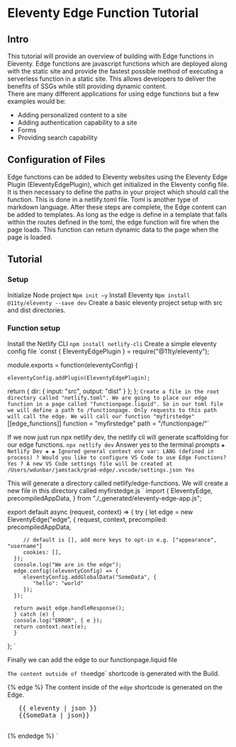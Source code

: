 # Eleventy Edge Function Tutorial

## Intro
This tutorial will provide an overview of building with Edge functions in Eleventy. Edge functions are javascript functions which are deployed along with the static site and provide the fastest possible method of executing a serverless function in a static site. This allows developers to deliver the benefits of SSGs while still providing dynamic content.  
There are many different applications for using edge functions but a few examples would be:
-	Adding personalized content to a site
-	Adding authentication capability to a site
-	Forms
-	Providing search capability

## Configuration of Files
Edge functions can be added to Eleventy websites using the Eleventy Edge Plugin (EleventyEdgePlugin), which get initialized in the Eleventy config file. 
It is then necessary to define the paths in your project which should call the function. This is done in a netlify.toml file. Toml is another type of markdown language. 
After these steps are complete, the Edge content can be added to templates. 
As long as the edge is define in a template that falls within the routes defined in the toml, the edge function will fire when the page loads. This function can return dynamic data to the page when the page is loaded. 

## Tutorial
### Setup
Initialize Node project
`Npm init –y`
Install Eleventy
`Npm install @11ty/eleventy --save dev`
Create a basic eleventy project setup with src and dist directories. 

### Function setup
Install the Netlify CLI
`npm install netlify-cli`
Create a simple eleventy config file
`const { EleventyEdgePlugin } = require("@11ty/eleventy");

   module.exports = function(eleventyConfig) {

    eleventyConfig.addPlugin(EleventyEdgePlugin);

   return {
      dir: {
         input: "src",
         output: "dist"
      }
   };
   };
`
Create a file in the root directory called "netlify.toml". We are going to place our edge function in a page called "functionpage.liquid". So in our toml file we will define a path to /functionpage. Only requests to this path will call the edge. We will call our function "myfirstedge"
`[[edge_functions]]
function = "myfirstedge"
path = "/functionpage/"`

If we now just run npx netlify dev, the netlify cli will generate scaffolding for our edge functions. 
`npx netlify dev`
Answer yes to the terminal prompts
`◈ Netlify Dev ◈
◈ Ignored general context env var: LANG (defined in process)
? Would you like to configure VS Code to use Edge Functions? Yes
? A new VS Code settings file will be created at /Users/wdunbar/jamstack/grad-edge/.vscode/settings.json Yes`

This will generate a directory called netlify/edge-functions. We will create a new file in this directory called myfirstedge.js
`
   import {
      EleventyEdge,
      precompiledAppData,
   } from "./_generated/eleventy-edge-app.js";
   
   export default async (request, context) => {
      try {
      let edge = new EleventyEdge("edge", {
         request,
         context,
         precompiled: precompiledAppData,
   
         // default is [], add more keys to opt-in e.g. ["appearance", "username"]
         cookies: [],
      });
      console.log("We are in the edge");
      edge.config((eleventyConfig) => {
         eleventyConfig.addGlobalData("SomeData", {
            "hello": "world"
         });
      });
   
      return await edge.handleResponse();
      } catch (e) {
      console.log("ERROR", { e });
      return context.next(e);
      }
   };
`

Finally we can add the edge to our functionpage.liquid file

`
   The content outside of the `edge` shortcode is generated with the Build.

   {% edge %}
   The content inside of the `edge` shortcode is generated on the Edge.

   <pre>
   {{ eleventy | json }}
   {{SomeData | json}}
   </pre>
   {% endedge %}
`





